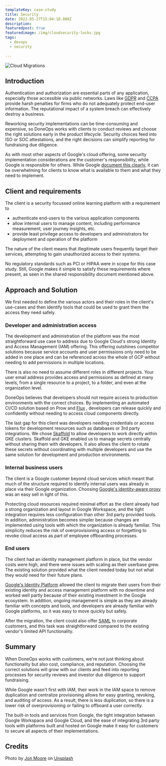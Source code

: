 ```yaml
---
templateKey: case-study
title: Security
date: 2022-05-27T15:04:10.000Z
description: 
featuredpost: true
featuredimage: /img/cloudsecurity-locks.jpg
tags:
  - devops
  - security
  
---
```


![Cloud Migrations](/img/cloudsecurity-locks.jpg)

## Introduction

Authentication and authorization are essential parts of any application, especially those accessible via public networks. Laws like [GDPR](https://gdpr-info.eu/) and [CCPA](https://oag.ca.gov/privacy/ccpa) provide harsh penalties for firms who do not adequately protect end-user information. The reputational impact of a system breach can effectively destroy a business.

Reworking security implementations can be time-consuming and expensive, so DoneOps works with clients to conduct reviews and choose the right solutions early in the product lifecycle. Security choices feed into ISO or SOC attestations, and the right decisions can simplify reporting for fundraising due diligence.

As with most other aspects of Google's cloud offering, some security implementation considerations are the customer's responsibility, while Google is responsible for others. While Google [document this clearly](https://services.google.com/fh/files/misc/gcp_pci_srm__apr_2019.pdf), it can be overwhelming for clients to know what is available to them and what they need to implement.

## Client and requirements

The client is a security focussed online learning platform with a requirement to

* authenticate end-users to the various application components
* allow internal users to manage content, including performance measurement, user journey insights, etc.
* provide least privilege access to developers and administrators for deployment and operation of the platform

The nature of the client means that illegitimate users frequently target their services, attempting to gain unauthorized access to their systems.

No regulatory standards such as PCI or HIPAA were in scope for this case study. Still, Google makes it simple to satisfy these requirements where present, as seen in the shared responsibility document mentioned above.

## Approach and Solution

We first needed to define the various actors and their roles in the client's use-cases and then identify tools that could be used to grant them the access they need safely.

### Developer and administration access

The development and administration of the platform was the most straightforward use case to address due to Google Cloud's strong Identity and Access Management (IAM) offering. This offering outshines competitor solutions because service accounts and user permissions only need to be added in one place and can be referenced across the whole of GCP without needing to add permissions in multiple locations.

There is also no need to assume different roles in different projects. Your user email address provides access and permissions as defined at many levels, from a single resource to a project, to a folder, and even at the organization level.

DoneOps believes that developers should not require access to production environments with the correct choices. By implementing an automated CI/CD solution based on Prow and [Flux](​​https://fluxcd.io/) , developers can release quickly and confidently without needing to access cloud components directly.

The last gap for this client was developers needing credentials or access tokens for development resources such as databases or 3rd party integrations. We chose [Skaffold](https://skaffold.dev/) to allow developers to work directly within GKE clusters. Skaffold and GKE enabled us to manage secrets centrally without sharing them with developers. It also allows the client to rotate these secrets without coordinating with multiple developers and use the same solution for development and production environments.

### Internal business users

The client is a Google customer beyond cloud services which meant that much of the structure required to identify internal users was already in place via their Google organization. Choosing [Google's identity-aware proxy](https://cloud.google.com/iap) was an easy sell in light of this.

Protecting cloud resources required minimal effort as the client already had a strong organization and layout in Google Workspace, and the tight integration requires less configuration than other 3rd party provided tools. In addition, administration becomes simpler because changes are implemented using tools with which the organization is already familiar. This simplicity reduces the risk of overprovisioning access or forgetting to revoke cloud access as part of employee offboarding processes.

### End users

The client had an identity management platform in place, but the vendor costs were high, and there were issues with scaling as their userbase grew. The existing solution provided what the client needed today but not what they would need for their future plans.

[Google's Identity Platform](https://cloud.google.com/identity-platform) allowed the client to migrate their users from their existing identity and access management platform with no downtime and worked well partly because of their existing investment in the Google ecosystem. In addition, ongoing management is simple as they are already familiar with concepts and tools, and developers are already familiar with Google platforms, so it was easy to move quickly but safely.

After the migration, the client could also offer [SAML](https://en.wikipedia.org/wiki/Security_Assertion_Markup_Language) to corporate customers, and this task was straightforward compared to the existing vendor's limited API functionality.

## Summary

When DoneOps works with customers, we're not just thinking about functionality but also cost, compliance, and reputation. Choosing the correct solutions will grow with our clients and feed into reporting processes for security reviews and investor due diligence to support fundraising.

While Google wasn't first with IAM, their work in the IAM space to remove duplication and centralize provisioning allows for easy granting, revoking, and auditing of access. As a result, there is less duplication, so there is a lower risk of overprovisioning or failing to offboard a user correctly.

The built-in tools and services from Google, the tight integration between Google Workspace and Google Cloud, and the ease of integrating 3rd party tools with platforms built and hosted on Google make it easy for customers to secure all aspects of their implementations.

## Credits

Photo by [Jon Moore](https://unsplash.com/@thejmoore) on [Unsplash](https://unsplash.com/s/photos/options?utm_source=unsplash&utm_medium=referral&utm_content=creditCopyText)
